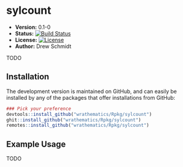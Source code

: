 # sylcount

* **Version:** 0.1-0
* **Status:** [![Build Status](https://travis-ci.org/wrathematics/sylcount.png)](https://travis-ci.org/wrathematics/sylcount)
* **License:** [![License](http://img.shields.io/badge/license-BSD%202--Clause-orange.svg?style=flat)](http://opensource.org/licenses/BSD-2-Clause)
* **Author:** Drew Schmidt



TODO


## Installation

<!-- You can install the stable version from CRAN using the usual `install.packages()`:

```r
install.packages("sylcount")
``` -->

The development version is maintained on GitHub, and can easily be installed by any of the packages that offer installations from GitHub:

```r
### Pick your preference
devtools::install_github("wrathematics/Rpkg/sylcount")
ghit::install_github("wrathematics/Rpkg/sylcount")
remotes::install_github("wrathematics/Rpkg/sylcount")
```



## Example Usage

TODO
